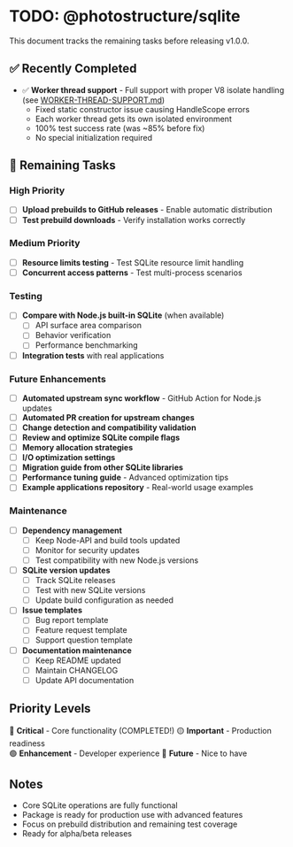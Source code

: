 # TODO: @photostructure/sqlite

This document tracks the remaining tasks before releasing v1.0.0.

## ✅ Recently Completed

- ✅ **Worker thread support** - Full support with proper V8 isolate handling (see [WORKER-THREAD-SUPPORT.md](./WORKER-THREAD-SUPPORT.md))
  - Fixed static constructor issue causing HandleScope errors
  - Each worker thread gets its own isolated environment
  - 100% test success rate (was ~85% before fix)
  - No special initialization required

## 🚧 Remaining Tasks

### High Priority

- [ ] **Upload prebuilds to GitHub releases** - Enable automatic distribution
- [ ] **Test prebuild downloads** - Verify installation works correctly

### Medium Priority

- [ ] **Resource limits testing** - Test SQLite resource limit handling
- [ ] **Concurrent access patterns** - Test multi-process scenarios

### Testing

- [ ] **Compare with Node.js built-in SQLite** (when available)
  - [ ] API surface area comparison
  - [ ] Behavior verification
  - [ ] Performance benchmarking
- [ ] **Integration tests** with real applications

### Future Enhancements

- [ ] **Automated upstream sync workflow** - GitHub Action for Node.js updates
- [ ] **Automated PR creation for upstream changes**
- [ ] **Change detection and compatibility validation**
- [ ] **Review and optimize SQLite compile flags**
- [ ] **Memory allocation strategies**
- [ ] **I/O optimization settings**
- [ ] **Migration guide from other SQLite libraries**
- [ ] **Performance tuning guide** - Advanced optimization tips
- [ ] **Example applications repository** - Real-world usage examples

### Maintenance

- [ ] **Dependency management**
  - [ ] Keep Node-API and build tools updated
  - [ ] Monitor for security updates
  - [ ] Test compatibility with new Node.js versions
- [ ] **SQLite version updates**
  - [ ] Track SQLite releases
  - [ ] Test with new SQLite versions
  - [ ] Update build configuration as needed
- [ ] **Issue templates**
  - [ ] Bug report template
  - [ ] Feature request template
  - [ ] Support question template
- [ ] **Documentation maintenance**
  - [ ] Keep README updated
  - [ ] Maintain CHANGELOG
  - [ ] Update API documentation

## Priority Levels

🔴 **Critical** - Core functionality (COMPLETED!)
🟡 **Important** - Production readiness  
🟢 **Enhancement** - Developer experience
🔵 **Future** - Nice to have

## Notes

- Core SQLite operations are fully functional
- Package is ready for production use with advanced features
- Focus on prebuild distribution and remaining test coverage
- Ready for alpha/beta releases
